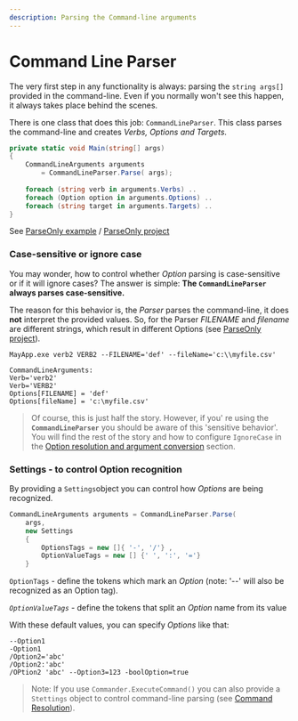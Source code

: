 ```yaml
---
description: Parsing the Command-line arguments
---
```


# Command Line Parser

The very first step in any functionality is always: parsing the `string args[]` provided in the command-line. Even if you normally won't see this happen, it always takes place behind the scenes.

There is one class that does this job: `CommandLineParser`. This class parses the command-line and creates _Verbs, Options and Targets._

```csharp
private static void Main(string[] args)
{
    CommandLineArguments arguments 
        = CommandLineParser.Parse( args);
    
    foreach (string verb in arguments.Verbs) ..
    foreach (Option option in arguments.Options) ..
    foreach (string target in arguments.Targets) ..
}
```

See [ParseOnly example](https://github.com/msc4266/CLArgs/blob/master/samples/Sample00.ParseOnly/Program.cs) / [ParseOnly project](https://github.com/msc4266/CLArgs/blob/master/samples/Sample00.ParseOnly)

### Case-sensitive or ignore case

You may wonder, how to control whether _Option_ parsing is case-sensitive or if it will ignore cases? The answer is simple: **The `CommandLineParser` always parses case-sensitive.** 

The reason for this behavior is, the _Parser_ parses the command-line, it does **not** interpret the provided values. So, for the Parser _FILENAME_ and _filename_ are different strings, which result in different Options \(see [ParseOnly project](https://github.com/msc4266/CLArgs/blob/master/samples/Sample00.ParseOnly)\).

```text
MayApp.exe verb2 VERB2 --FILENAME='def' --fileName='c:\\myfile.csv'

CommandLineArguments:
Verb='verb2'
Verb='VERB2'
Options[FILENAME] = 'def'
Options[fileName] = 'c:\myfile.csv'
```

> Of course, this is just half the story. However, if you' re using the **`CommandLineParser`** you should be aware of this 'sensitive behavior'. You will find the rest of the story and how to configure `IgnoreCase` in the [Option resolution and argument conversion](../the-commander/) section.

### Settings - to control Option recognition

By providing a `Settings`object you can control how _Options_ are being recognized. 

```csharp
CommandLineArguments arguments = CommandLineParser.Parse( 
    args,
    new Settings
    {
        OptionsTags = new []{ '-', '/'} ,
        OptionValueTags = new [] {' ', ':', '='}
    }
```

`OptionTags` - define the tokens which mark an _Option_ \(note: '--' will also be recognized as an Option tag\).

_`OptionValueTags` -_  define the tokens that split an _Option_ name from its value

With these default values, you can specify _Options_ like that:

```text
--Option1
-Option1
/Option2='abc'
/Option2:'abc'
/OPtion2 'abc' --Option3=123 -boolOption=true
```

> Note: If you use `Commander.ExecuteCommand()` you can also provide a `Stettings` object to control command-line parsing \(see [Command Resolution](../command-resolution/)\).

